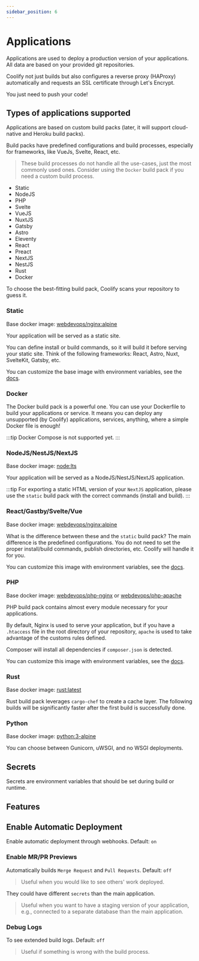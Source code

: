 ```yaml
---
sidebar_position: 6
---
```


# Applications

Applications are used to deploy a production version of your applications. All data are based on your provided git repositories.

Coolify not just builds but also configures a reverse proxy (HAProxy) automatically and requests an SSL certificate through Let's Encrypt. 

You just need to push your code!

## Types of applications supported
Applications are based on custom build packs (later, it will support cloud-native and Heroku build packs).

Build packs have predefined configurations and build processes, especially for frameworks, like VueJs, Svelte, React, etc.

> These build processes do not handle all the use-cases, just the most commonly used ones. Consider using the `Docker` build pack if you need a custom build process.

- Static
- NodeJS
- PHP
- Svelte
- VueJS
- NuxtJS
- Gatsby
- Astro
- Eleventy
- React
- Preact
- NextJS
- NestJS
- Rust
- Docker

To choose the best-fitting build pack, Coolify scans your repository to guess it.

### Static 
Base docker image: [webdevops/nginx:alpine](https://hub.docker.com/r/webdevops/nginx)

Your application will be served as a static site. 

You can define install or build commands, so it will build it before serving your static site. Think of the following frameworks: React, Astro, Nuxt, SvelteKit, Gatsby, etc.

You can customize the base image with environment variables, see the [docs](https://dockerfile.readthedocs.io/en/latest/content/DockerImages/dockerfiles/nginx.html).

### Docker
The Docker build pack is a powerful one. You can use your Dockerfile to build your applications or service. It means you can deploy any unsupported (by Coolify) applications, services, anything, where a simple Docker file is enough!

:::tip
    Docker Compose is not supported yet.
:::
 
### NodeJS/NestJS/NextJS
Base docker image: [node:lts](https://hub.docker.com/_/node)

Your application will be served as a NodeJS/NestJS/NextJS application.

:::tip 
 For exporting a static HTML version of your `NextJS` application, please use the `static` build pack with the correct commands (install and build).
:::

### React/Gastby/Svelte/Vue
Base docker image: [webdevops/nginx:alpine](https://hub.docker.com/r/webdevops/nginx)

What is the difference between these and the `static` build pack? The main difference is the predefined configurations. You do not need to set the proper install/build commands, publish directories, etc. Coolify will handle it for you.

You can customize this image with environment variables, see the [docs](https://dockerfile.readthedocs.io/en/latest/content/DockerImages/dockerfiles/nginx.html).

### PHP
Base docker image: [webdevops/php-nginx](https://hub.docker.com/r/webdevops/php-nginx/) or [webdevops/php-apache](https://hub.docker.com/r/webdevops/php-nginx/)

PHP build pack contains almost every module necessary for your applications.

By default, Nginx is used to serve your application, but if you have a `.htaccess` file in the root directory of your repository, `apache` is used to take advantage of the customs rules defined.

Composer will install all dependencies if `composer.json` is detected.

You can customize this image with environment variables, see the [docs](https://dockerfile.readthedocs.io/en/latest/content/DockerImages/dockerfiles/php-nginx.html).

### Rust
Base docker image: [rust:latest](https://hub.docker.com/_/rust)

Rust build pack leverages `cargo-chef` to create a cache layer. The following builds will be significantly faster after the first build is successfully done.


### Python
Base docker image: [python:3-alpine](https://hub.docker.com/_/python)

You can choose between Gunicorn, uWSGI, and no WSGI deployments. 

## Secrets
Secrets are environment variables that should be set during build or runtime.

## Features

## Enable Automatic Deployment
Enable automatic deployment through webhooks. Default: `on`

### Enable MR/PR Previews
Automatically builds `Merge Request` and `Pull Requests`. Default: `off`
> Useful when you would like to see others' work deployed.

They could have different `secrets` than the main application.
> Useful when you want to have a staging version of your application, e.g., connected to a separate database than the main application.

### Debug Logs
To see extended build logs. Default: `off`
> Useful if something is wrong with the build process.